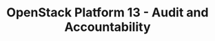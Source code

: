 ---
permalink: /product-documents/openstack-platform-13/nist-800-53/au/
layout: control_response
title: OpenStack Platform 13 - Audit and Accountability
category: Product Documents
lead: |
  Control responses for NIST 800-53 rev4.
subnav:
  data: components.openstack-platform-13.policies.AU-Audit_and_Accountability.component
  href: ['#%', control_key]
  text: control_key
product_info:
  name: OpenStack Platform 13
  opencontrol_component: openstack-platform-13
  control_family: AU-Audit_and_Accountability
---